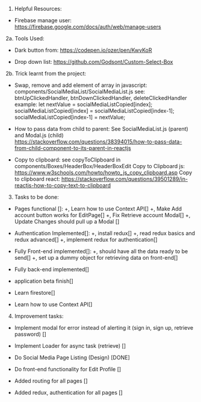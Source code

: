 1. Helpful Resources:

- Firebase manage user:
  https://firebase.google.com/docs/auth/web/manage-users


2a. Tools Used: 

- Dark button from: 
https://codepen.io/ozer/pen/KwvKoR

- Drop down list:
  https://github.com/Godsont/Custom-Select-Box

2b. Trick learnt from the project: 
- Swap, remove and add element of array in javascript: 
components/SocialMediaList/SocialMediaList.js
see: btnUpClickedHandler, btnDownClickedHandler, deleteClickedHandler
example: 
let nextValue = socialMediaListCopied[index]; 
socialMediaListCopied[index] = socialMediaListCopied[index-1];
socialMediaListCopied[index-1] = nextValue; 

- How to pass data from child to parent: See SocialMediaList.js (parent)
and Modal.js (child)
https://stackoverflow.com/questions/38394015/how-to-pass-data-from-child-component-to-its-parent-in-reactjs

- Copy to clipboard: see copyToClipboard in components/Boxes/HeaderBox/HeaderBoxEdit
Copy to Clipboard js: 
https://www.w3schools.com/howto/howto_js_copy_clipboard.asp
Copy to clipboard react: 
https://stackoverflow.com/questions/39501289/in-reactjs-how-to-copy-text-to-clipboard

3. Tasks to be done:

- Pages functional []: 
  +, Learn how to use Context API[]
  +, Make Add account button works for EditPage[]
  +, Fix Retrieve account Modal[]
  +, Update Changes should pull up a Modal []
- Authentication Implemented[]:
  +, install redux[]
  +, read redux basics and redux advanced[]
  +, implement redux for authentication[]
- Fully Front-end implemented[]: 
  +, should have all the data ready to be send[]
  +, set up a dummy object for retrieving data on front-end[]
- Fully back-end implemented[]
- application beta finish[]

- Learn firestore[]
- Learn how to use Context API[]

4. Improvement tasks: 
- Implement modal for error instead of alerting it
(sign in, sign up, retrieve password) []
- Implement Loader for async task (retrieve) []



- Do Social Media Page Listing (Design) [DONE]
- Do front-end functionality for Edit Profile []
- Added routing for all pages []
- Added redux, authentication for all pages []
